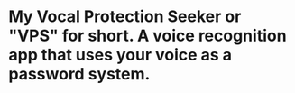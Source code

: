 # My Vocal Protection Seeker or "VPS" for short. A voice recognition app that uses your voice as a password system.
